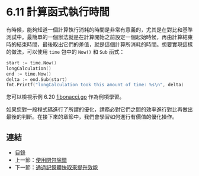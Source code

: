 # 6.11 計算函式執行時間

有時候，能夠知道一個計算執行消耗的時間是非常有意義的，尤其是在對比和基準測試中。最簡單的一個辦法就是在計算開始之前設定一個起始時候，再由計算結束時的結束時間，最後取出它們的差值，就是這個計算所消耗的時間。想要實現這樣的做法，可以使用 `time` 包中的 `Now()` 和 `Sub` 函式：

```go
start := time.Now()
longCalculation()
end := time.Now()
delta := end.Sub(start)
fmt.Printf("longCalculation took this amount of time: %s\n", delta)
```

您可以檢視示例 6.20 [fibonacci.go](examples/chapter_6/fibonacci.go) 作為例項學習。

如果您對一段程式碼進行了所謂的優化，請務必對它們之間的效率進行對比再做出最後的判斷。在接下來的章節中，我們會學習如何進行有價值的優化操作。

## 連結

- [目錄](directory.md)
- 上一節：[使用閉包除錯](06.10.md)
- 下一節：[通過記憶體快取來提升效能](06.12.md)